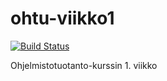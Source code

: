 # ohtu-viikko1

[![Build Status](https://travis-ci.org/irenenikk/ohtu-viikko1.svg?branch=master)](https://travis-ci.org/irenenikk/ohtu-viikko1)

Ohjelmistotuotanto-kurssin 1. viikko
